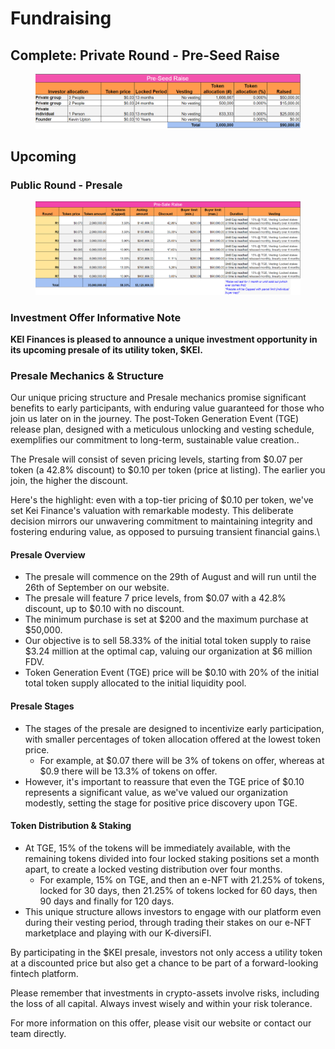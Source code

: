 # Fundraising

## Complete: Private Round - Pre-Seed Raise

<figure><img src="../.gitbook/assets/Pressed.png" alt=""><figcaption></figcaption></figure>

## Upcoming

### Public Round - Presale

<figure><img src="../.gitbook/assets/Presale.png" alt=""><figcaption></figcaption></figure>

### **Investment Offer Informative Note**

**KEI Finances is pleased to announce a unique investment opportunity in its upcoming presale of its utility token, $KEI.**

### Presale Mechanics & Structure

Our unique pricing structure and Presale mechanics promise significant benefits to early participants, with enduring value guaranteed for those who join us later on in the journey. The post-Token Generation Event (TGE) release plan, designed with a meticulous unlocking and vesting schedule, exemplifies our commitment to long-term, sustainable value creation..

The Presale will consist of seven pricing levels, starting from $0.07 per token (a 42.8% discount) to $0.10 per token (price at listing). The earlier you join, the higher the discount.

Here's the highlight: even with a top-tier pricing of $0.10 per token, we've set Kei Finance's valuation with remarkable modesty. This deliberate decision mirrors our unwavering commitment to maintaining integrity and fostering enduring value, as opposed to pursuing transient financial gains.\


#### **Presale Overview**

* The presale will commence on the 29th of August and will run until the 26th of September on our website.
* The presale will feature 7 price levels, from $0.07 with a 42.8% discount, up to $0.10 with no discount.
* The minimum purchase is set at $200 and the maximum purchase at $50,000.
* Our objective is to sell 58.33% of the initial total token supply to raise $3.24 million at the optimal cap, valuing our organization at $6 million FDV.
* Token Generation Event (TGE) price will be $0.10 with 20% of the initial total token supply allocated to the initial liquidity pool.

#### **Presale Stages**

* The stages of the presale are designed to incentivize early participation, with smaller percentages of token allocation offered at the lowest token price.
  * For example, at $0.07 there will be 3% of tokens on offer, whereas at $0.9 there will be 13.3% of tokens on offer.
* However, it's important to reassure that even the TGE price of $0.10 represents a significant value, as we've valued our organization modestly, setting the stage for positive price discovery upon TGE.

#### **Token Distribution & Staking**

* At TGE, 15% of the tokens will be immediately available, with the remaining tokens divided into four locked staking positions set a month apart, to create a locked vesting distribution over four months.
  * For example, 15% on TGE, and then an e-NFT with 21.25% of tokens, locked for 30 days, then 21.25% of tokens locked for 60 days, then 90 days and finally for 120 days.
* This unique structure allows investors to engage with our platform even during their vesting period, through trading their stakes on our e-NFT marketplace and playing with our K-diversiFI.

By participating in the $KEI presale, investors not only access a utility token at a discounted price but also get a chance to be part of a forward-looking fintech platform.

Please remember that investments in crypto-assets involve risks, including the loss of all capital. Always invest wisely and within your risk tolerance.

For more information on this offer, please visit our website or contact our team directly.&#x20;
